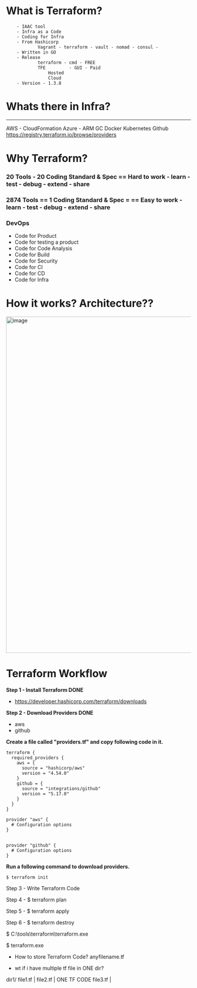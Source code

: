 
# What is Terraform?
		- IAAC tool
		- Infra as a Code
		- Coding for Infra
		- From Hashicorp
				Vagrant - terraform - vault - nomad - consul - 
		- Written in GO
		- Release
				terraform - cmd - FREE
				TFE			- GUI - Paid
					Hosted
					Cloud
		- Version - 1.3.8


# Whats there in Infra?
------------------------------
AWS			- CloudFormation
Azure		- ARM
GC
Docker
Kubernetes
Github
https://registry.terraform.io/browse/providers

# Why Terraform?

### 20 Tools - 20 Coding Standard & Spec == Hard to work - learn - test - debug - extend - share

### 2874 Tools == 1 Coding Standard & Spec = == Easy to work - learn - test - debug - extend - share

###  DevOps
- Code for Product
- Code for testing a product
- Code for Code Analysis
- Code for Build
- Code for Security
- Code for CI
- Code for CD
- Code for Infra


# How it works? Architecture??

<img width="914" alt="image" src="https://user-images.githubusercontent.com/44023974/218354871-006be02c-29de-46ae-bb34-f1a43bb3ee1c.png">

# Terraform Workflow

**Step 1 - Install Terraform				DONE**
- https://developer.hashicorp.com/terraform/downloads

**Step 2 - Download Providers				DONE**
- aws
- github

**Create a file called "providers.tf" and copy following code in it.** 
```
terraform {
  required_providers {
    aws = {
      source = "hashicorp/aws"
      version = "4.54.0"
    }
	github = {
      source = "integrations/github"
      version = "5.17.0"
    }
  }
}

provider "aws" {
  # Configuration options
}


provider "github" {
  # Configuration options
}
```
**Run a following command to download providers.**
```
$ terraform init
```

Step 3 - Write Terraform Code

Step 4 - $ terraform plan

Step 5 - $ terraform apply

Step 6 - $ terraform destroy


$ C:\tools\terraform\terraform.exe

$ terraform.exe

- How to store Terraform Code?
anyfilename.tf

- wt if i have multiple tf file in ONE dir?

dir1/
		file1.tf		|
		file2.tf		|		ONE TF CODE
		file3.tf		|





